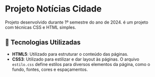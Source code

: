 # Projeto Notícias Cidade

Projeto desenvolvido durante 1º semestre do ano de 2024. é um projeto com técnicas CSS e HTML simples.

## 🚀 Tecnologias Utilizadas


- **HTML5**: Utilizado para estruturar o conteúdo das páginas.
- **CSS3**: Utilizado para estilizar e dar layout às páginas. O arquivo `estilo.css` define estilos para diversos elementos da página, como o fundo, fontes, cores e espaçamentos.

## 


